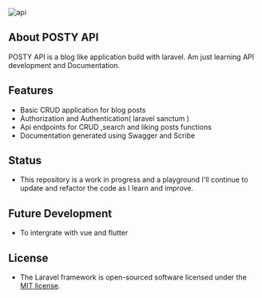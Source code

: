 
![api](https://github.com/user-attachments/assets/8d5ace1b-663e-424b-bdd9-1903a71fad36)


## About POSTY API

 POSTY API is a blog like application build with laravel. Am just learning API development and Documentation.
 
## Features

- Basic CRUD application for blog posts
- Authorization and Authentication( laravel sanctum )
- Api endpoints for CRUD ,search and liking posts functions
- Documentation generated using Swagger and Scribe

## Status

- This repository is a work in progress and a playground I'll continue to update and refactor the code as I learn and improve.

## Future Development

- To intergrate with vue and flutter

## License

- The Laravel framework is open-sourced software licensed under the [MIT license](https://opensource.org/licenses/MIT).
